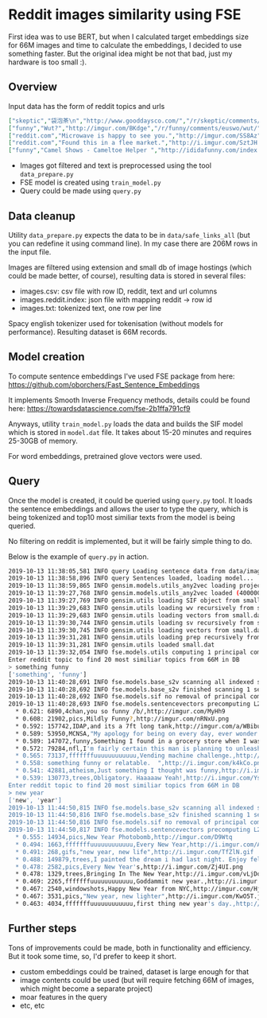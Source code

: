 # Reddit images similarity using FSE

First idea was to use BERT, but when I calculated target embeddings size for 66M images and time to 
calculate the embeddings, I decided to use something faster. But the original idea might be not that bad, just 
my hardware is too small :).

## Overview

Input data has the form of reddit topics and urls
```json
["skeptic","袋泡茶\n","http://www.gooddaysco.com/","/r/skeptic/comments/eut3o/袋泡茶/","t3_eut3o"]
["funny","Wut?","http://imgur.com/BKdge","/r/funny/comments/euswo/wut/","t3_euswo"]
["reddit.com","Microwave is happy to see you.","http://imgur.com/SS8Az","/r/reddit.com/comments/euswn/microwave_is_happy_to_see_you/","t3_euswn"]
["reddit.com","Found this in a flee market.","http://i.imgur.com/SztJH.jpg","/r/reddit.com/comments/euswl/found_this_in_a_flee_market/","t3_euswl"]
["funny","Camel Shows - Cameltoe Helper ","http://ididafunny.com/index.php/2011/01/01/camel-shows-kelly-brooks-cameltoe-helper/","/r/funny/comments/euswj/camel_shows_cameltoe_helper/","t3_euswj"]
```

* Images got filtered and text is preprocessed using the tool `data_prepare.py`
* FSE model is created using `train_model.py`
* Query could be made using `query.py`

## Data cleanup

Utility `data_prepare.py` expects the data to be in `data/safe_links_all` (but you can redefine it using command line).
In my case there are 206M rows in the input file.

Images are filtered using extension and small db of image hostings (which could be made better, of course), 
resulting data is stored in several files:
* images.csv: csv file with row ID, reddit, text and url columns
* images.reddit.index: json file with mapping reddit -> row id
* images.txt: tokenized text, one row per line

Spacy english tokenizer used for tokenisation (without models for performance).
Resulting dataset is 66M records.

## Model creation

To compute sentence embeddings I've used FSE package from here: https://github.com/oborchers/Fast_Sentence_Embeddings

It implements Smooth Inverse Frequency methods, details could be found here: https://towardsdatascience.com/fse-2b1ffa791cf9

Anyways, utility `train_model.py` loads the data and builds the SIF model which is stored in `model.dat` file.
It takes about 15-20 minutes and requires 25-30GB of memory.

For word embeddings, pretrained glove vectors were used.

## Query

Once the model is created, it could be queried using `query.py` tool. It loads the sentence embeddings
and allows the user to type the query, which is being tokenized and top10 most similiar texts from the model is being 
queried.

No filtering on reddit is implemented, but it will be fairly simple thing to do.

Below is the example of `query.py` in action.

```bash
2019-10-13 11:38:05,581 INFO query Loading sentence data from data/images.csv
2019-10-13 11:38:58,896 INFO query Sentences loaded, loading model...
2019-10-13 11:38:59,865 INFO gensim.models.utils_any2vec loading projection weights from /home/shmuma/gensim-data/glove-wiki-gigaword-100/glove-wiki-gigaword-100.gz
2019-10-13 11:39:27,768 INFO gensim.models.utils_any2vec loaded (400000, 100) matrix from /home/shmuma/gensim-data/glove-wiki-gigaword-100/glove-wiki-gigaword-100.gz
2019-10-13 11:39:27,769 INFO gensim.utils loading SIF object from small.dat
2019-10-13 11:39:29,683 INFO gensim.utils loading wv recursively from small.dat.wv.* with mmap=None
2019-10-13 11:39:29,683 INFO gensim.utils loading vectors from small.dat.wv.vectors.npy with mmap=None
2019-10-13 11:39:30,744 INFO gensim.utils loading sv recursively from small.dat.sv.* with mmap=None
2019-10-13 11:39:30,745 INFO gensim.utils loading vectors from small.dat.sv.vectors.npy with mmap=None
2019-10-13 11:39:31,281 INFO gensim.utils loading prep recursively from small.dat.prep.* with mmap=None
2019-10-13 11:39:31,281 INFO gensim.utils loaded small.dat
2019-10-13 11:39:32,054 INFO fse.models.utils computing 1 principal components took 0s
Enter reddit topic to find 20 most similiar topics from 66M in DB
> something funny
['something', 'funny']
2019-10-13 11:40:28,691 INFO fse.models.base_s2v scanning all indexed sentences and their word counts
2019-10-13 11:40:28,692 INFO fse.models.base_s2v finished scanning 1 sentences with an average length of 2 and 2 total words
2019-10-13 11:40:28,692 INFO fse.models.sif no removal of principal components
2019-10-13 11:40:28,693 INFO fse.models.sentencevectors precomputing L2-norms of sentence vectors
  * 0.621: 6890,4chan,you so funny /b/,http://imgur.com/MyHh9
  * 0.608: 21902,pics,Mildly Funny?,http://imgur.com/nRNxU.png
  * 0.592: 157742,IDAP,and its a 7ft long tank,http://imgur.com/a/WBibu
  * 0.589: 53950,MCNSA,"My apology for being on every day, ever wonder what makes me want cancer just so I can abuse Make a Wish Foundation?",http://i.imgur.com/eyhpu.jpg
  * 0.589: 147072,funny,Something I found in a grocery store when I was in India,http://img198.imageshack.us/img198/618/imgp1563j.jpg
  * 0.572: 79284,nfl,I'm fairly certain this man is planning to unleash Hell on Sunday.,http://i.imgur.com/25kMd.jpg
  * 0.565: 73137,fffffffuuuuuuuuuuuu,Vending machine challenge.,http://imgur.com/gbfPX
  * 0.558: something funny or relatable.  ",http://i.imgur.com/k4kCo.png
  * 0.541: 42881,atheism,Just something I thought was funny,http://i.imgur.com/ofjzo.jpg
  * 0.539: 130773,trees,Obligatory. Haaaaaw Yeah!,http://i.imgur.com/YsD0t.jpg
Enter reddit topic to find 20 most similiar topics from 66M in DB
> new year
['new', 'year']
2019-10-13 11:44:50,815 INFO fse.models.base_s2v scanning all indexed sentences and their word counts
2019-10-13 11:44:50,816 INFO fse.models.base_s2v finished scanning 1 sentences with an average length of 2 and 2 total words
2019-10-13 11:44:50,816 INFO fse.models.sif no removal of principal components
2019-10-13 11:44:50,817 INFO fse.models.sentencevectors precomputing L2-norms of sentence vectors
  * 0.555: 14934,pics,New Year Photobomb,http://imgur.com/D9Wtq
  * 0.494: 1663,fffffffuuuuuuuuuuuu,Every New Year,http://i.imgur.com/AFcKD.jpg
  * 0.491: 268,gifs,"new year, new life",http://i.imgur.com/TfZlN.gif
  * 0.488: 149879,trees,I painted the dream i had last night. Enjoy fellow ents,http://i.imgur.com/dtewG.jpg
  * 0.478: 2582,pics,Every New Year's,http://i.imgur.com/Zj4UI.png
  * 0.478: 1329,trees,Bringing In The New Year,http://i.imgur.com/vLjDo.jpg
  * 0.469: 2265,fffffffuuuuuuuuuuuu,Goddammit new year.,http://i.imgur.com/agZyz.jpg
  * 0.467: 2540,windowshots,Happy New Year from NYC,http://imgur.com/HjyXm
  * 0.467: 3531,pics,"New year, new lighter",http://i.imgur.com/KwO5T.jpg
  * 0.463: 4034,fffffffuuuuuuuuuuuu,first thing new year's day.,http://i.imgur.com/j8EQf.jpg
``` 

## Further steps

Tons of improvements could be made, both in functionality and efficiency. But it took some time, so, I'd prefer 
to keep it short. 

* custom embeddings could be trained, dataset is large enough for that
* image contents could be used (but will require fetching 66M of images, which might become a separate project)
* moar features in the query
* etc, etc
